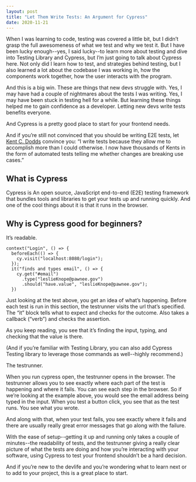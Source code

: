 ```yaml
---
layout: post
title: "Let Them Write Tests: An Argument for Cypress"
date: 2020-11-21
---
```


When I was learning to code, testing was covered a little bit, but I didn’t grasp the full awesomeness of what we test and why we test it. But I have been lucky enough--yes, I said lucky--to learn more about testing and dive into Testing Library and Cypress, but I’m just going to talk about Cypress here. Not only did I learn how to test, and strategies behind testing, but I also learned a lot about the codebase I was working in, how the components work together, how the user interacts with the program.

And this is a big win. These are things that new devs struggle with. Yes, I may have had a couple of nightmares about the tests I was writing. Yes, I may have been stuck in testing hell for a while. But learning these things helped me to gain confidence as a developer. Letting new devs write tests benefits everyone.

And Cypress is a pretty good place to start for your frontend needs.

And if you’re still not convinced that you should be writing E2E tests, let [Kent C. Dodds](https://kentcdodds.com/blog/confidently-shipping-code) convince you: “I write tests because they allow me to accomplish more than I could otherwise. I now have thousands of Kents in the form of automated tests telling me whether changes are breaking use cases.”

## What is Cypress

Cypress is An open source, JavaScript end-to-end (E2E) testing framework that bundles tools and libraries to get your tests up and running quickly. And one of the cool things about it is that it runs in the browser.

## Why is Cypress good for beginners?

It’s readable.

```
context("Login", () => {
  beforeEach(() => {
    cy.visit("localhost:8080/login");
  });
  it("finds and types email", () => {
    cy.get("#email")
      .type("leslieKnope@pawnee.gov")
      .should("have.value", "leslieKnope@pawnee.gov");
  })
```

Just looking at the test above, you get an idea of what’s happening. Before each test is run in this section, the testrunner visits the url that’s specified. The “it” block tells what to expect and checks for the outcome. Also takes a callback (“verb”) and checks the assertion.

As you keep reading, you see that it’s finding the input, typing, and checking that the value is there.

(And if you’re familiar with Testing Library, you can also add Cypress Testing library to leverage those commands as well--highly recommend.)

The testrunner.

When you run cypress open, the testrunner opens in the browser. The testrunner allows you to see exactly where each part of the test is happening and where it fails. You can see each step in the browser. So if we’re looking at the example above, you would see the email address being typed in the input. When you test a button click, you see that as the test runs. You see what you wrote.

And along with that, when your test fails, you see exactly where it fails and there are usually really great error messages that go along with the failure.

With the ease of setup--getting it up and running only takes a couple of minutes--the readability of tests, and the testrunner giving a really clear picture of what the tests are doing and how you’re interacting with your software, using Cypress to test your frontend shouldn’t be a hard decision.

And if you’re new to the devlife and you’re wondering what to learn next or to add to your project, this is a great place to start.

